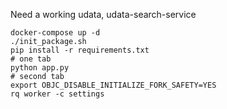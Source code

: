 Need a working udata, udata-search-service

```
docker-compose up -d
./init_package.sh
pip install -r requirements.txt
# one tab
python app.py
# second tab
export OBJC_DISABLE_INITIALIZE_FORK_SAFETY=YES
rq worker -c settings
```
